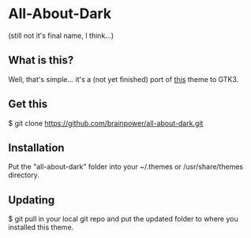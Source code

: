 All-About-Dark
==============
(still not it's final name, I think...)

What is this?
-------------
Well, that's simple... it's a (not yet finished) port of [this] theme to GTK3.

Get this
--------
$ git clone https://github.com/brainpower/all-about-dark.git

Installation
------------
Put the "all-about-dark" folder into your ~/.themes or /usr/share/themes directory.

Updating
--------
$ git pull
in your local git repo and put the updated folder to where you installed this theme.

[this]: http://fav.me/d34psjb
